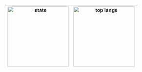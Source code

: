 |<img height=200 alt="stats" src="https://github-readme-stats.vercel.app/api?username=NinjaNas&show_icons=true&theme=transparent&hide_border=true" /> |<img height=200 alt="top langs" src="https://github-readme-stats.vercel.app/api/top-langs/?username=NinjaNas&layout=compact&theme=transparent&hide_border=true" /> |
| ------------- | ------------- |
